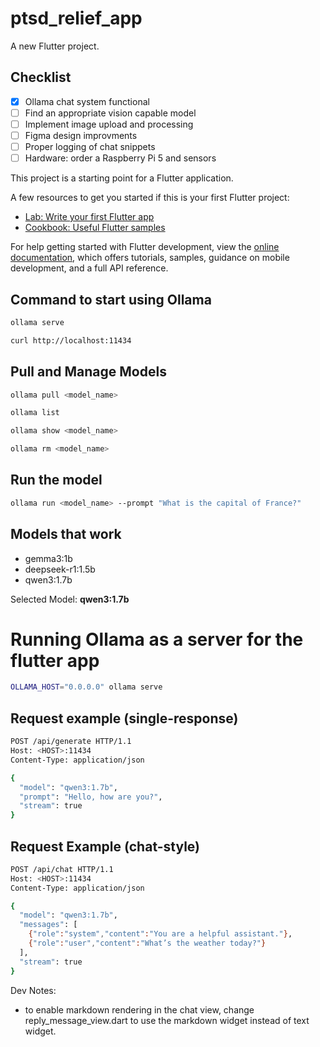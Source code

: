 # ptsd_relief_app

A new Flutter project.

## Checklist
- [x] Ollama chat system functional
- [ ] Find an appropriate vision capable model
- [ ] Implement image upload and processing
- [ ] Figma design improvments
- [ ] Proper logging of chat snippets
- [ ] Hardware: order a Raspberry Pi 5 and sensors

This project is a starting point for a Flutter application.

A few resources to get you started if this is your first Flutter project:

- [Lab: Write your first Flutter app](https://docs.flutter.dev/get-started/codelab)
- [Cookbook: Useful Flutter samples](https://docs.flutter.dev/cookbook)

For help getting started with Flutter development, view the
[online documentation](https://docs.flutter.dev/), which offers tutorials,
samples, guidance on mobile development, and a full API reference.

## Command to start using Ollama
```bash
ollama serve
```
```bash
curl http://localhost:11434
```

## Pull and Manage Models
```bash
ollama pull <model_name>
```
```bash
ollama list
```
```bash
ollama show <model_name>
```
```bash
ollama rm <model_name>
```

## Run the model
```bash
ollama run <model_name> --prompt "What is the capital of France?"
```


## Models that work
- gemma3:1b
- deepseek-r1:1.5b
- qwen3:1.7b

Selected Model: **qwen3:1.7b**


# Running Ollama as a server for the flutter app
```bash
OLLAMA_HOST="0.0.0.0" ollama serve
```

## Request example (single-response)
```bash
POST /api/generate HTTP/1.1
Host: <HOST>:11434
Content-Type: application/json

{
  "model": "qwen3:1.7b",
  "prompt": "Hello, how are you?",
  "stream": true
}
```

## Request Example (chat-style)
```bash
POST /api/chat HTTP/1.1
Host: <HOST>:11434
Content-Type: application/json

{
  "model": "qwen3:1.7b",
  "messages": [
    {"role":"system","content":"You are a helpful assistant."},
    {"role":"user","content":"What’s the weather today?"}
  ],
  "stream": true
}
```




Dev Notes:
- to enable markdown rendering in the chat view, change reply_message_view.dart to use the markdown widget instead of text widget.